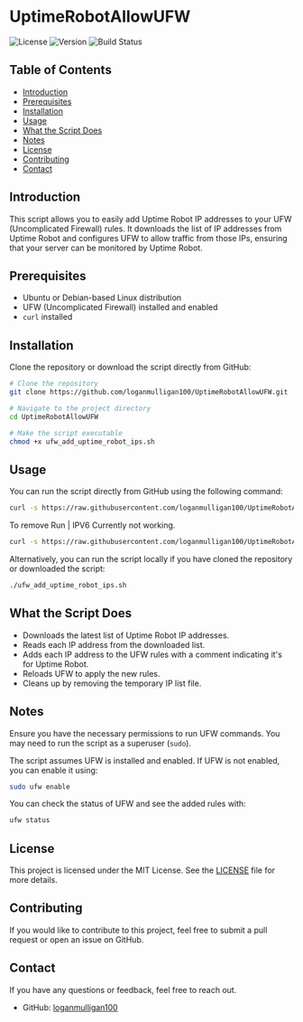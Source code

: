 # UptimeRobotAllowUFW

![License](https://img.shields.io/badge/license-MIT-blue.svg)
![Version](https://img.shields.io/badge/version-1.0.0-green.svg)
![Build Status](https://img.shields.io/badge/build-passing-brightgreen.svg)

## Table of Contents
- [Introduction](#introduction)
- [Prerequisites](#prerequisites)
- [Installation](#installation)
- [Usage](#usage)
- [What the Script Does](#what-the-script-does)
- [Notes](#notes)
- [License](#license)
- [Contributing](#contributing)
- [Contact](#contact)

## Introduction
This script allows you to easily add Uptime Robot IP addresses to your UFW (Uncomplicated Firewall) rules. It downloads the list of IP addresses from Uptime Robot and configures UFW to allow traffic from those IPs, ensuring that your server can be monitored by Uptime Robot.

## Prerequisites
- Ubuntu or Debian-based Linux distribution
- UFW (Uncomplicated Firewall) installed and enabled
- `curl` installed

## Installation
Clone the repository or download the script directly from GitHub:

```bash
# Clone the repository
git clone https://github.com/loganmulligan100/UptimeRobotAllowUFW.git

# Navigate to the project directory
cd UptimeRobotAllowUFW

# Make the script executable
chmod +x ufw_add_uptime_robot_ips.sh
```

## Usage
You can run the script directly from GitHub using the following command:

```bash
curl -s https://raw.githubusercontent.com/loganmulligan100/UptimeRobotAllowUFW/main/ufw_add_uptime_robot_ips.sh | bash
```
To remove Run | IPV6 Currently not working. 
```bash
curl -s https://raw.githubusercontent.com/loganmulligan100/UptimeRobotAllowUFW/main/ufw_add_uptime_robot_ips.sh | bash -s -- --purge
```

Alternatively, you can run the script locally if you have cloned the repository or downloaded the script:
```bash
./ufw_add_uptime_robot_ips.sh
```
## What the Script Does
- Downloads the latest list of Uptime Robot IP addresses.
- Reads each IP address from the downloaded list.
- Adds each IP address to the UFW rules with a comment indicating it's for Uptime Robot.
- Reloads UFW to apply the new rules.
- Cleans up by removing the temporary IP list file.

## Notes
Ensure you have the necessary permissions to run UFW commands. You may need to run the script as a superuser (`sudo`).

The script assumes UFW is installed and enabled. If UFW is not enabled, you can enable it using:
```bash
sudo ufw enable
```
You can check the status of UFW and see the added rules with:
```bash
ufw status
```
## License
This project is licensed under the MIT License. See the [LICENSE](LICENSE) file for more details.

## Contributing
If you would like to contribute to this project, feel free to submit a pull request or open an issue on GitHub.

## Contact
If you have any questions or feedback, feel free to reach out.

- GitHub: [loganmulligan100](https://github.com/loganmulligan100)








